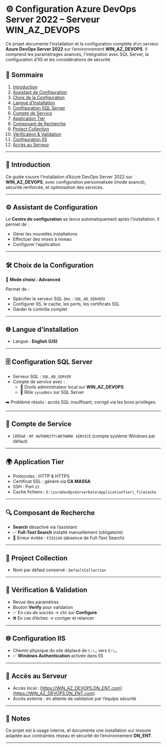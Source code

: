 # ⚙️ Configuration Azure DevOps Server 2022 – Serveur WIN_AZ_DEVOPS

Ce projet documente l’installation et la configuration complète d’un serveur **Azure DevOps Server 2022** sur l’environnement **WIN_AZ_DEVOPS**. Il comprend les paramétrages avancés, l'intégration avec SQL Server, la configuration d’IIS et les considérations de sécurité.

## 🧩 Sommaire

1. [Introduction](#introduction)
2. [Assistant de Configuration](#assistant-de-configuration)
3. [Choix de la Configuration](#choix-de-la-configuration)
4. [Langue d’Installation](#langue-dinstallation)
5. [Configuration SQL Server](#configuration-sql-server)
6. [Compte de Service](#compte-de-service)
7. [Application Tier](#application-tier)
8. [Composant de Recherche](#composant-de-recherche)
9. [Project Collection](#project-collection)
10. [Vérification & Validation](#vérification--validation)
11. [Configuration IIS](#configuration-iis)
12. [Accès au Serveur](#accès-au-serveur)

---

## 📘 Introduction

Ce guide couvre l’installation d’Azure DevOps Server 2022 sur **WIN_AZ_DEVOPS**, avec configuration personnalisée (mode avancé), sécurité renforcée, et optimisation des services.

---

## ⚙️ Assistant de Configuration

Le **Centre de configuration** se lance automatiquement après l’installation. Il permet de :
- Gérer les nouvelles installations
- Effectuer des mises à niveau
- Configurer l’application

---

## 🛠️ Choix de la Configuration

🔧 **Mode choisi : Advanced**

Permet de :
- Spécifier le serveur SQL (ex. : `SQL_AD_SERVER`)
- Configurer IIS, le cache, les ports, les certificats SSL
- Garder le contrôle complet

---

## 🌐 Langue d’installation

- Langue : **English (US)**

---

## 🗄️ Configuration SQL Server

- Serveur SQL : `SQL_AD_SERVER`
- Compte de service avec :
  - 🔐 Droits administrateur local sur **WIN_AZ_DEVOPS**
  - 🎯 Rôle `sysadmin` sur SQL Server

➡️ Problème résolu : accès SQL insuffisant, corrigé via les bons privilèges.


---

## 👤 Compte de Service

- Utilisé : `NT AUTHORITY\NETWORK SERVICE` (compte système Windows par défaut)

---

## 🌍 Application Tier

- Protocoles : HTTP & HTTPS
- Certificat SSL : généré via **CA MASSA**
- SSH : Port `22`
- Cache fichiers : `E:\zureDevOpsServerData\ApplicationTier\_fileCache`

---

## 🔍 Composant de Recherche

- **Search** désactivé via l’assistant
- ✅ **Full-Text Search** installé manuellement (obligatoire)
- 📌 Erreur évitée : `F255149` (absence de Full-Text Search)

---

## 📁 Project Collection

- Nom par défaut conservé : `DefaultCollection`

---

## 🧪 Vérification & Validation

- Revue des paramètres
- Bouton **Verify** pour validation
- ✅ En cas de succès → clic sur **Configure**
- ❌ En cas d’échec → corriger et relancer

---

## 🌐 Configuration IIS

- Chemin physique du site déplacé de `C:\…` vers `E:\…`
- ✅ **Windows Authentication** activée dans IIS

---

## 🚀 Accès au Serveur

- Accès local : [https://WIN_AZ_DEVOPS.DN_ENT.com](https://WIN_AZ_DEVOPS.DN_ENT.com)
- Accès externe : en attente de validation par l’équipe sécurité

---

## 📎 Notes

Ce projet est à usage interne, et documente une installation sur mesure adaptée aux contraintes réseau et sécurité de l’environnement **DN_ENT**.

---

